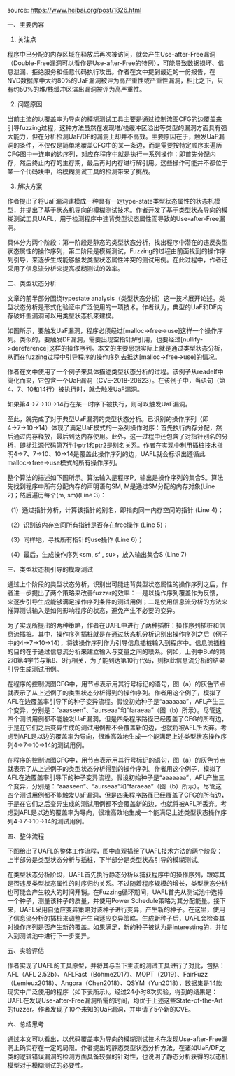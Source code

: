 source: https://www.heibai.org/post/1826.html

一、主要内容

1. 关注点

程序中已分配的内存区域在释放后再次被访问，就会产生Use-after-Free漏洞（Double-Free漏洞可以看作是Use-after-Free的特例），可能导致数据损坏、信息泄漏、拒绝服务和任意代码执行攻击。作者在文中提到最近的一份报告，在NVD数据库中大约80%的UaF漏洞被评为高严重性或严重性漏洞，相比之下，只有约50%的堆/栈缓冲区溢出漏洞被评为高严重性。

2. 问题原因

当前主流的以覆盖率为导向的模糊测试工具主要是通过控制流图CFG的边覆盖来引导fuzzing过程，这种方法虽然在发现堆/栈缓冲区溢出等类型的漏洞方面具有强大能力，但在分析检测UaF/DF的漏洞上却并不高效。主要原因在于，触发UaF漏洞的条件，不仅仅是简单地覆盖CFG中的某一条边，而是需要按特定顺序来遍历CFG图中一连串的边序列，对应在程序中就是执行一系列操作：即首先分配内存，然后终止内存的生存期，最后再对内存进行解引用。这些操作可能并不都位于某一个代码块中，给模糊测试工具的检测带来了挑战。

3. 解决方案

作者提出了将UaF漏洞建模成一种具有一定type-state类型状态属性的状态机模型，并提出了基于状态机导向的模糊测试技术。作者开发了基于类型状态导向的模糊测试工具UAFL，用于检测程序中违背类型状态属性而导致的Use-after-Free漏洞。

具体分为两个阶段：第一阶段是静态的类型状态分析，找出程序中潜在的违反类型状态属性的操作序列，第二阶段是模糊测试，Fuzzing的过程由前面找到的操作序列引导，来逐步生成能够触发类型状态属性冲突的测试用例。在此过程中，作者还采用了信息流分析来提高模糊测试的效率。

二、类型状态分析

文章的前半部分围绕typestate analysis（类型状态分析）这一技术展开论述。类型状态分析是形式化验证中广泛使用的一项技术。作者认为，典型的UaF和DF内存破坏型漏洞可以用类型状态机来建模。

如图所示，要触发UaF漏洞，程序必须经过[malloc->free->use]这样一个操作序列。类似的，要触发DF漏洞，需要出现空指针解引用，也要经过[nullify->dereference]这样的操作序列。本文的主要思想实际上就是通过类型状态分析，从而在fuzzing过程中引导程序的操作序列去抵达[malloc->free->use]的情况。

作者在文中使用了一个例子来具体描述类型状态分析的过程。该例子从readelf中简化而来，它包含一个UaF漏洞（CVE-2018-20623）。在该例子中，当语句（第4、7、10和14行）被执行时，就会触发UaF漏洞。

如果第4→7→10→14行在某一时序下被执行，则可以触发UaF漏洞。

至此，就完成了对于典型UaF漏洞的类型状态分析。已识别的操作序列（即4→7→10→14）体现了满足UaF模式的一系列操作时序：首先执行内存分配，然后通过内存释放，最后到达内存使用。此外，这一过程中还包含了对指针别名的分析，即标注源代码第7行中ptr1和ptr2是别名关系。作者在实现中利用插桩技术指明4->7、7->10、10->14是覆盖此操作序列的边，UAFL就会标识出遵循此malloc→free→use模式的所有操作序列。

整个算法的描述如下图所示。算法输入是程序P，输出是操作序列的集合S。算法先找到程序中所有分配内存的声明语句SM, M是通过SM分配的内存对象(Line 2)；然后遍历每个(m, sm)(Line 3)：

（1）通过指针分析，计算该指针的别名，即指向同一内存空间的指针 (Line 4)；

（2）识别该内存空间所有指针是否存在free操作 (Line 5)；

（3）同样地，寻找所有指针的use操作 (Line 6)；

（4）最后，生成操作序列<sm, sf , su>，放入输出集合S (Line 7)   

三、类型状态机引导的模糊测试


通过上个阶段的类型状态分析，识别出可能违背类型状态属性的操作序列之后，作者进一步提出了两个策略来改善fuzzer的效率：一是以操作序列覆盖作为反馈，来逐步引导生成能够满足操作序列条件的测试用例；二是使用信息流分析的方法来推算测试输入是如何影响程序的状态，避免产生不必要的变异。

为了实现所提出的两种策略，作者在UAFL中进行了两种插桩：操作序列插桩和信息流插桩。其中，操作序列插桩就是在通过状态机分析识别出操作序列之后（例子中的4→7→10→14），将该操作序列作为引导信息插桩输入到程序中。信息流插桩的目的在于通过信息流分析来建立输入与变量之间的联系。例如，上例中Buf的第2和第4字节与第8、9行相关，为了能到达第10行代码，则据此信息流分析的结果引导生成测试用例。

在程序的控制流图CFG中，用节点表示用其行号标记的语句，图（a）的灰色节点就表示了从上述例子的类型状态分析得到的操作序列。作者用这个例子，模拟了AFL在边覆盖率引导下的种子变异流程。假设初始种子是“aaaaaaa”，AFL产生三个变异，分别是：“aaaseen”、“aurseaa”和“faraeaa”（图（b）所示）。尽管这四个测试用例都不能触发UaF漏洞，但是四条程序路径已经覆盖了CFG的所有边，于是在它们之后变异生成的测试用例都不会覆盖新的边，也就将被AFL所丢弃。考虑到AFL是以边的覆盖率为导向，很难高效地生成一个能满足上述类型状态操作序列4→7→10→14的测试用例。

在程序的控制流图CFG中，用节点表示用其行号标记的语句，图（a）的灰色节点就表示了从上述例子的类型状态分析得到的操作序列。作者用这个例子，模拟了AFL在边覆盖率引导下的种子变异流程。假设初始种子是“aaaaaaa”，AFL产生三个变异，分别是：“aaaseen”、“aurseaa”和“faraeaa”（图（b）所示）。尽管这四个测试用例都不能触发UaF漏洞，但是四条程序路径已经覆盖了CFG的所有边，于是在它们之后变异生成的测试用例都不会覆盖新的边，也就将被AFL所丢弃。考虑到AFL是以边的覆盖率为导向，很难高效地生成一个能满足上述类型状态操作序列4→7→10→14的测试用例。

四、整体流程


下图给出了UAFL的整体工作流程，图中直观描绘了UAFL技术方法的两个阶段：上半部分是类型状态分析与插桩，下半部分是类型状态引导的模糊测试。

在类型状态分析阶段，UAFL首先执行静态分析以捕获程序中的操作序列，跟踪其是否违反类型状态属性的时序归约关系。不过随着程序规模的增长，类型状态分析也可能会产生较大的时间开销。在Fuzzing循环期间，UAFL首先从测试池中选择一个种子，测量该种子的质量，并使用Power Schedule策略为其分配能量。接下来，UAFL采用自适应变异策略对该种子进行变异，产生新的种子。在这里，使用了信息流分析的插桩来调整产生自适应变异策略。生成新种子后，UAFL会检查其对操作序列是否产生新的覆盖。如果满足，新的种子被认为是interesting的，并加入到测试池中进行下一步变异。

五、实验评估

作者实现了UAFL的工具原型，并将其与当下主流的测试工具进行了对比，包括：AFL（AFL 2.52b）、AFLFast（Böhme2017）、MOPT（2019）、FairFuzz（Lemieux2018）、Angora（Chen2018）、QSYM（Yun2018），数据集是14款现实中广泛使用的程序（如下表所示）。经过24小时8次实验，得到的结果是：UAFL在发现Use-after-Free漏洞所需的时间，均优于上述这些State-of-the-Art的fuzzer。作者发现了10个未知的UaF漏洞，并申请了5个新的CVE。

六、总结思考

通过本文可以看出，以代码覆盖率为导向的模糊测试技术在发现Use-after-Free漏洞上确实存在一定的局限。作者提出的静态类型状态分析方法，在诸如UaF/DF之类的逻辑错误漏洞的检测方面具备较强的针对性，也说明了静态分析获得的状态机模型对于模糊测试的必要性。

